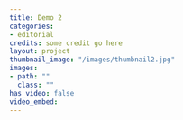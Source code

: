 ```yaml
---
title: Demo 2
categories:
- editorial
credits: some credit go here
layout: project
thumbnail_image: "/images/thumbnail2.jpg"
images:
- path: ""
  class: ""
has_video: false
video_embed:
---
```

